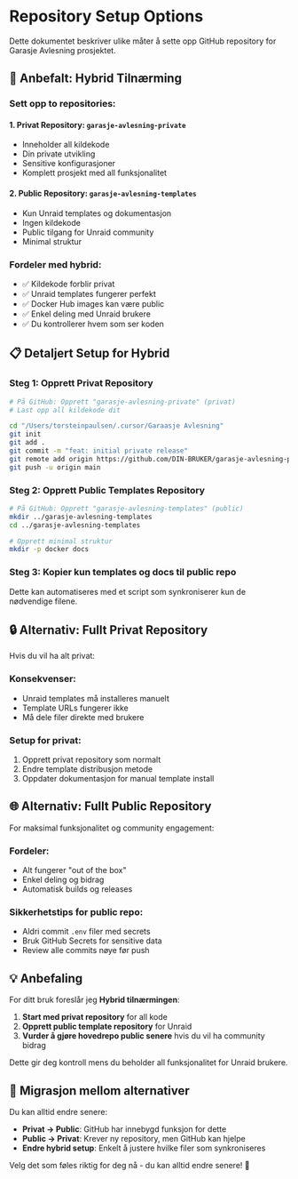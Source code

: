 # Repository Setup Options

Dette dokumentet beskriver ulike måter å sette opp GitHub repository for Garasje Avlesning prosjektet.

## 🎯 Anbefalt: Hybrid Tilnærming

### Sett opp to repositories:

#### 1. **Privat Repository**: `garasje-avlesning-private`
- Inneholder all kildekode
- Din private utvikling
- Sensitive konfigurasjoner
- Komplett prosjekt med all funksjonalitet

#### 2. **Public Repository**: `garasje-avlesning-templates`
- Kun Unraid templates og dokumentasjon
- Ingen kildekode
- Public tilgang for Unraid community
- Minimal struktur

### Fordeler med hybrid:
- ✅ Kildekode forblir privat
- ✅ Unraid templates fungerer perfekt
- ✅ Docker Hub images kan være public
- ✅ Enkel deling med Unraid brukere
- ✅ Du kontrollerer hvem som ser koden

## 📋 Detaljert Setup for Hybrid

### Steg 1: Opprett Privat Repository
```bash
# På GitHub: Opprett "garasje-avlesning-private" (privat)
# Last opp all kildekode dit

cd "/Users/torsteinpaulsen/.cursor/Garaasje Avlesning"
git init
git add .
git commit -m "feat: initial private release"
git remote add origin https://github.com/DIN-BRUKER/garasje-avlesning-private.git
git push -u origin main
```

### Steg 2: Opprett Public Templates Repository
```bash
# På GitHub: Opprett "garasje-avlesning-templates" (public)
mkdir ../garasje-avlesning-templates
cd ../garasje-avlesning-templates

# Opprett minimal struktur
mkdir -p docker docs
```

### Steg 3: Kopier kun templates og docs til public repo
Dette kan automatiseres med et script som synkroniserer kun de nødvendige filene.

## 🔒 Alternativ: Fullt Privat Repository

Hvis du vil ha alt privat:

### Konsekvenser:
- Unraid templates må installeres manuelt
- Template URLs fungerer ikke
- Må dele filer direkte med brukere

### Setup for privat:
1. Opprett privat repository som normalt
2. Endre template distribusjon metode
3. Oppdater dokumentasjon for manual template install

## 🌐 Alternativ: Fullt Public Repository  

For maksimal funksjonalitet og community engagement:

### Fordeler:
- Alt fungerer "out of the box"
- Enkel deling og bidrag
- Automatisk builds og releases

### Sikkerhetstips for public repo:
- Aldri commit `.env` filer med secrets
- Bruk GitHub Secrets for sensitive data
- Review alle commits nøye før push

## 💡 Anbefaling

For ditt bruk foreslår jeg **Hybrid tilnærmingen**:

1. **Start med privat repository** for all kode
2. **Opprett public template repository** for Unraid
3. **Vurder å gjøre hovedrepo public senere** hvis du vil ha community bidrag

Dette gir deg kontroll mens du beholder all funksjonalitet for Unraid brukere.

## 🔄 Migrasjon mellom alternativer

Du kan alltid endre senere:
- **Privat → Public**: GitHub har innebygd funksjon for dette
- **Public → Privat**: Krever ny repository, men GitHub kan hjelpe
- **Endre hybrid setup**: Enkelt å justere hvilke filer som synkroniseres

Velg det som føles riktig for deg nå - du kan alltid endre senere! 🚀